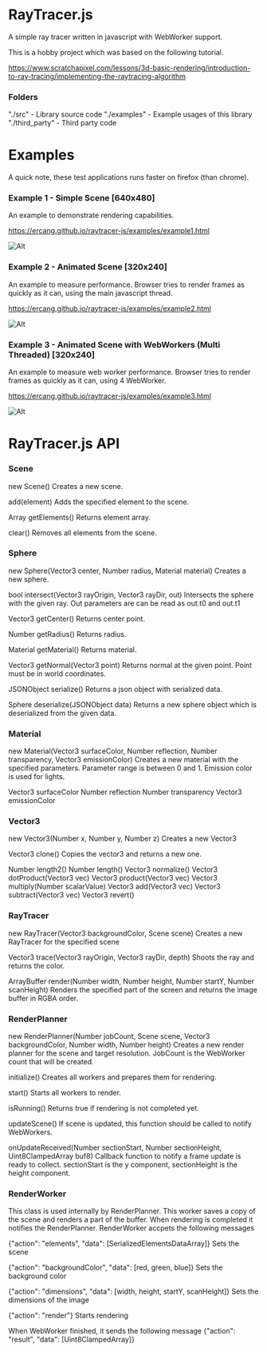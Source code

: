 # RayTracer.js
A simple ray tracer written in javascript with WebWorker support.

This is a hobby project which was based on the following tutorial.

https://www.scratchapixel.com/lessons/3d-basic-rendering/introduction-to-ray-tracing/implementing-the-raytracing-algorithm

### Folders
"./src" - Library source code
"./examples" - Example usages of this library
"./third_party" - Third party code

# Examples

A quick note, these test applications runs faster on firefox (than chrome).

### Example 1 - Simple Scene [640x480]

An example to demonstrate rendering capabilities.

https://ercang.github.io/raytracer-js/examples/example1.html

![Alt](https://ercang.github.io/raytracer-js/images/example1.png "Example 1 - Simple Scene [640x480]")


### Example 2 - Animated Scene [320x240]

An example to measure performance. Browser tries to render frames as quickly as it can, using the main javascript thread.

https://ercang.github.io/raytracer-js/examples/example2.html

![Alt](https://ercang.github.io/raytracer-js/images/example2.png "Example 2 - Animated Scene [320x240]")


### Example 3 - Animated Scene with WebWorkers (Multi Threaded) [320x240]

An example to measure web worker performance. Browser tries to render frames as quickly as it can, using 4 WebWorker.

https://ercang.github.io/raytracer-js/examples/example3.html

![Alt](https://ercang.github.io/raytracer-js/images/example3.png "Example 3 - Animated Scene with WebWorkers (Multi Threaded) [320x240]")

# RayTracer.js API
### Scene
new Scene()
Creates a new scene.

add(element)
Adds the specified element to the scene.

Array getElements()
Returns element array.

clear()
Removes all elements from the scene.

### Sphere
new Sphere(Vector3 center, Number radius, Material material)
Creates a new sphere.

bool intersect(Vector3 rayOrigin, Vector3 rayDir, out)
Intersects the sphere with the given ray.
Out parameters are can be read as out.t0 and out.t1

Vector3 getCenter()
Returns center point.

Number getRadius()
Returns radius.

Material getMaterial()
Returns material.

Vector3 getNormal(Vector3 point)
Returns normal at the given point. Point must be in world coordinates.

JSONObject serialize()
Returns a json object with serialized data.

Sphere deserialize(JSONObject data)
Returns a new sphere object which is deserialized from the given data.

### Material
new Material(Vector3 surfaceColor, Number reflection, Number transparency, Vector3 emissionColor)
Creates a new material with the specified parameters.
Parameter range is between 0 and 1.
Emission color is used for lights.

Vector3 surfaceColor
Number reflection
Number transparency
Vector3 emissionColor

### Vector3
new Vector3(Number x, Number y, Number z)
Creates a new Vector3

Vector3 clone()
Copies the vector3 and returns a new one.

Number length2()
Number length()
Vector3 normalize()
Vector3 dotProduct(Vector3 vec)
Vector3 product(Vector3 vec)
Vector3 multiply(Number scalarValue)
Vector3 add(Vector3 vec)
Vector3 subtract(Vector3 vec)
Vector3 revert()

### RayTracer
new RayTracer(Vector3 backgroundColor, Scene scene)
Creates a new RayTracer for the specified scene

Vector3 trace(Vector3 rayOrigin, Vector3 rayDir, depth)
Shoots the ray and returns the color.

ArrayBuffer render(Number width, Number height, Number startY, Number scanHeight)
Renders the specified part of the screen and returns the image buffer in RGBA order.

### RenderPlanner
new RenderPlanner(Number jobCount, Scene scene, Vector3 backgroundColor, Number width, Number height)
Creates a new render planner for the scene and target resolution. JobCount is the WebWorker count that will be created.

initialize()
Creates all workers and prepares them for rendering.

start()
Starts all workers to render.

isRunning()
Returns true if rendering is not completed yet.

updateScene()
If scene is updated, this function should be called to notify WebWorkers.

onUpdateReceived(Number sectionStart, Number sectionHeight, Uint8ClampedArray buf8)
Callback function to notify a frame update is ready to collect.
sectionStart is the y component, sectionHeight is the height component.

### RenderWorker
This class is used internally by RenderPlanner. This worker saves a copy of the scene and renders a part of the buffer.
When rendering is completed it notifies the RenderPlanner. RenderWorker accpets the following messages

{"action": "elements",
"data": [SerializedElementsDataArray]}
Sets the scene
 
{"action": "backgroundColor",
"data": [red, green, blue]}
Sets the background color

{"action": "dimensions",
"data": [width, height, startY, scanHeight]}
Sets the dimensions of the image

{"action": "render"}
Starts rendering

When WebWorker finished, it sends the following message
{"action": "result",
"data": [Uint8ClampedArray]}
